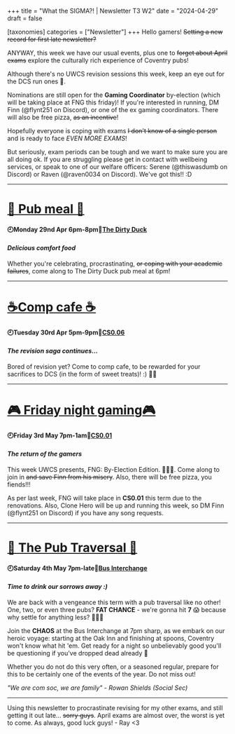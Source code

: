+++
title = "What the SIGMA?! | Newsletter T3 W2"
date = "2024-04-29"
draft = false

[taxonomies]
categories = ["Newsletter"]
+++
Hello gamers! ~~Setting a new record for first late newsletter?~~

ANYWAY, this week we have our usual events, plus one to ~~forget about April exams~~ explore the culturally rich experience of Coventry pubs! 

Although there's no UWCS revision sessions this week, keep an eye out for the DCS run ones 👀. 

Nominations are still open for the **Gaming Coordinator** by-election (which will be taking place at FNG this friday)! If you're interested in running, DM Finn (@flynt251 on Discord), or one of the ex gaming coordinators. There will also be free pizza, ~~as an incentive~~!

Hopefully everyone is coping with exams ~~I don't know of a single person~~ and is ready to face *EVEN MORE EXAMS*!

But seriously, exam periods can be tough and we want to make sure you are all doing ok. If you are struggling please get in contact with wellbeing services, or speak to one of our welfare officers: Serene (@thiswasdumb on Discord) or Raven (@raven0034 on Discord). We've got this!! :D

--------------------------------------------------------------------------
# [🍔 Pub meal 🍔](https://uwcs.co.uk/events/t3/w2/pub/)

#### 🕘Monday 29nd Apr 6pm-8pm📍[The Dirty Duck](https://campus.warwick.ac.uk/search/623c889c421e6f5928c0d39a?projectId=warwick)
#### *Delicious comfort food*

Whether you're celebrating, procrastinating, ~~or coping with your academic failures~~, come along to The Dirty Duck pub meal at 6pm!

--------------------------------------------------------------------------
# [☕Comp cafe ☕](https://uwcs.co.uk/events/t3/w2/compcafe/)

#### 🕘Tuesday 30rd Apr 5pm-9pm📍[CS0.06](https://campus.warwick.ac.uk/search/623c888a421e6f5928c0d038)
#### *The revision saga continues...*

Bored of revision yet? Come to comp cafe, to be rewarded for your sacrifices to DCS (in the form of sweet treats)! :) 🍬🍪

--------------------------------------------------------------------------
# [🎮 Friday night gaming🎮](https://uwcs.co.uk/events/t3/w2/fng/)

#### 🕘Friday 3rd May 7pm-1am📍[CS0.01](https://campus.warwick.ac.uk/search/623c888a421e6f5928c0d035)
#### *The return of the gamers*

This week UWCS presents, FNG: By-Election Edition. 🎉🎉🎉. Come along to join in ~~and save Finn from his misery~~. Also, there will be free pizza, you fiends!!!

As per last week, FNG will take place in **CS0.01** this term due to the renovations. Also, Clone Hero will be up and running this week, so DM Finn (@flynt251 on Discord) if you have any song requests. 

--------------------------------------------------------------------------

# [🍺 The Pub Traversal 🍺](https://uwcs.co.uk/events/t3/w2/the-pub-traversal/)

#### 🕘Saturday 4th May 7pm-late📍[Bus Interchange](https://www.google.com/maps/place/Warwick+University+Interchange/@52.3798933,-1.5636719,17z/data=!4m6!3m5!1s0x48774acf0d881091:0x819e9900d84c20a6!8m2!3d52.379651!4d-1.5625883!16s%2Fg%2F11c1ty8n70?entry=tts)
#### *Time to drink our sorrows away :)*

We are back with a vengeance this term with a pub traversal like no other! One, two, or even three pubs? **FAT CHANCE** - we're gonna hit **7** 😱 because why settle for anything less? 🤔🤔🤔

Join the **CHAOS** at the Bus Interchange at 7pm sharp, as we embark on our heroic voyage: starting at the Oak Inn and finishing at spoons, Coventry won't know what hit 'em. Get ready for a night so unbelievably good you'll be questioning if you've dropped dead already 🫠

Whether you do not do this very often, or a seasoned regular, prepare for this to be certainly one of the events of the year. Do not miss out!

*"We are com soc, we are family" - Rowan Shields (Social Sec)*

--------------------------------------------------------------------------

Using this newsletter to procrastinate revising for my other exams, and still getting it out late... ~~sorry guys~~. April exams are almost over, the worst is yet to come. As always, good luck guys! - Ray <3

